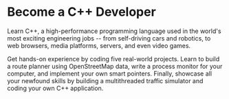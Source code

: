 # Become a C++ Developer
Learn C++, a high-performance programming language used in the world's most exciting engineering jobs -- from self-driving cars and robotics, to web browsers, media platforms, servers, and even video games.

Get hands-on experience by coding five real-world projects. Learn to build a route planner using OpenStreetMap data, write a process monitor for your computer, and implement your own smart pointers. Finally, showcase all your newfound skills by building a multithreaded traffic simulator and coding your own C++ application.
